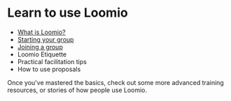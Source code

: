 # Learn to use Loomio

* [What is Loomio?](getting_started.md)
* [Starting your group](starting_a_loomio_group.md)
* [Joining a group](joining_a_group.md)
* Loomio Etiquette
* Practical facilitation tips
* How to use proposals

Once you've mastered the basics, check out some more advanced training resources, or stories of how people use Loomio.